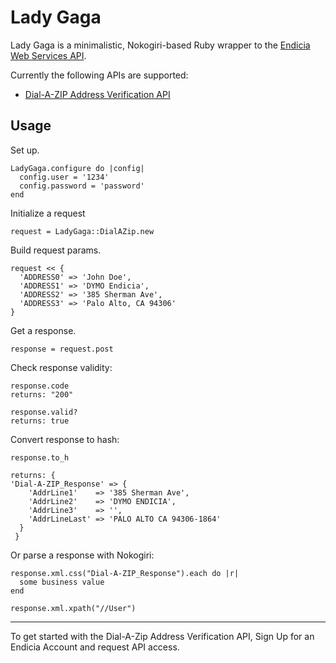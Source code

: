 Lady Gaga
======

Lady Gaga is a minimalistic, Nokogiri-based Ruby wrapper to the [Endicia Web Services API](http://www.endicia.com/Developers/).

Currently the following APIs are supported:
  - [Dial-A-ZIP Address Verification API](http://www.endicia.com/Developers/ZipLookup/)

Usage
-----
Set up.

    LadyGaga.configure do |config|
      config.user = '1234'
      config.password = 'password'
    end

Initialize a request

    request = LadyGaga::DialAZip.new

Build request params.

    request << {
      'ADDRESS0' => 'John Doe',
      'ADDRESS1' => 'DYMO Endicia',
      'ADDRESS2' => '385 Sherman Ave',
      'ADDRESS3' => 'Palo Alto, CA 94306'
    }

Get a response.

    response = request.post

Check response validity:

    response.code
    returns: "200"

    response.valid?
    returns: true

Convert response to hash:

    response.to_h

    returns: {
    'Dial-A-ZIP_Response' => {
        'AddrLine1'    => '385 Sherman Ave',
        'AddrLine2'    => 'DYMO ENDICIA',
        'AddrLine3'    => '',
        'AddrLineLast' => 'PALO ALTO CA 94306-1864'
      }
     }


Or parse a response with Nokogiri:

    response.xml.css("Dial-A-ZIP_Response").each do |r|
      some business value
    end

    response.xml.xpath("//User")

----

To get started with the Dial-A-Zip Address Verification API, Sign Up for an Endicia Account and request API access.
